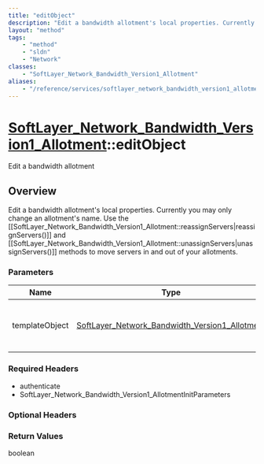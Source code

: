 ```yaml
---
title: "editObject"
description: "Edit a bandwidth allotment's local properties. Currently you may only change an allotment's name. Use the [[SoftLayer_Ne... "
layout: "method"
tags:
    - "method"
    - "sldn"
    - "Network"
classes:
    - "SoftLayer_Network_Bandwidth_Version1_Allotment"
aliases:
    - "/reference/services/softlayer_network_bandwidth_version1_allotment/editObject"
---
```

# [SoftLayer_Network_Bandwidth_Version1_Allotment](/reference/services/SoftLayer_Network_Bandwidth_Version1_Allotment)::editObject

Edit a bandwidth allotment


## Overview 
Edit a bandwidth allotment's local properties. Currently you may only change an allotment's name. Use the [[SoftLayer_Network_Bandwidth_Version1_Allotment::reassignServers|reassignServers()]] and [[SoftLayer_Network_Bandwidth_Version1_Allotment::unassignServers|unassignServers()]] methods to move servers in and out of your allotments. 

### Parameters 
|Name | Type | Description |
| --- | --- | --- |
|templateObject| <a href='/reference/datatypes/SoftLayer_Network_Bandwidth_Version1_Allotment'>SoftLayer_Network_Bandwidth_Version1_Allotment </a>| A skeleton SoftLayer_Network_Bandwidth_Version1_Allotment object with only the properties defined that you wish to change. Unchanged properties are left alone.|


### Required Headers
* authenticate
* SoftLayer_Network_Bandwidth_Version1_AllotmentInitParameters

### Optional Headers

### Return Values
boolean

